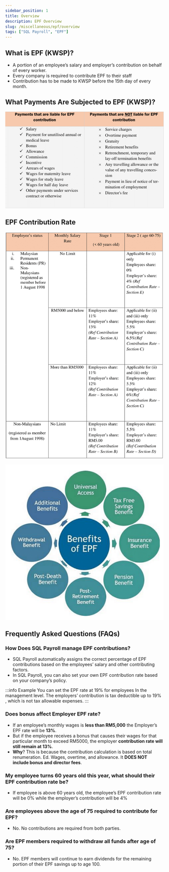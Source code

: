 ```yaml
---
sidebar_position: 1
title: Overview
description: EPF Overview
slug: /miscellaneous/epf/overview
tags: ["SQL Payroll", "EPF"]
---
```


## What is EPF (KWSP)?

- A portion of an employee’s salary and employer’s contribution on behalf of every worker.
- Every company is required to contribute EPF to their staff
- Contribution has to be made to KWSP before the 15th day of every month.

## What Payments Are Subjected to EPF (KWSP)?

![payments](../../../static/img/miscellaneous/epf/payments.png)

## EPF Contribution Rate

![contribution-rate-1](../../../static/img/miscellaneous/epf/contribution-rate-1.png)

![contribution-rate-2](../../../static/img/miscellaneous/epf/contribution-rate-2.png)

## Frequently Asked Questions (FAQs)

### How Does SQL Payroll manage EPF contributions?

- SQL Payroll automatically assigns the correct percentage of EPF contributions based on the employees’ salary and other contributing factors.
- In SQL Payroll, you can also set your own EPF contribution rate based on your company’s policy.

:::info Example
You can set the EPF rate at 19% for employees In the management level. The employers’ contribution is tax deductible up to 19% , which is not tax allowable expenses.
:::

### Does bonus affect Employer EPF rate?

- If an employee’s monthly wages is **less than RM5,000** the Employer’s EPF rate will be **13%**.
- But if the employee receives a bonus that causes their wages for that particular month to exceed RM5000, the employer **contribution rate will still remain at 13%**.
- **Why**? This is because the contribution calculation is based on total renumeration. Ed. Wages, overtime, and allowance. It **DOES NOT include bonus and director fees**.

### My employee turns 60 years old this year, what should their EPF contribution rate be?

- If employee is above 60 years old, the employee’s EPF contribution rate will be 0% while the employer’s contribution will be 4%

### Are employees above the age of 75 required to contribute for EPF?

- No. No contributions are required from both parties.

### Are EPF members required to withdraw all funds after age of 75?

- No. EPF members will continue to earn dividends for the remaining portion of their EPF savings up to age 100.
